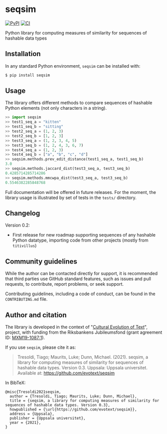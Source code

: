 # seqsim

[![PyPI](https://img.shields.io/pypi/v/seqsim.svg)](https://pypi.org/project/seqsim)
[![CI](https://github.com/evotext/seqsim/actions/workflows/main.yml/badge.svg)](https://github.com/evotext/seqsim/actions/workflows/main.yml)

Python library for computing measures of similarity for sequences of hashable data types

## Installation

In any standard Python environment, `seqsim` can be installed with:

```bash
$ pip install seqsim
```

## Usage

The library offers different methods to compare sequences of hashable Python elements
(not only characters in a string).

```python
>> import seqsim
>> test1_seq_a = "kitten"
>> test1_seq_b = "sitting"
>> test2_seq_a = (1, 2, 3)
>> test2_seq_b = [1, 2, 3]
>> test3_seq_a = (1, 2, 3, 4, 5)
>> test3_seq_b = (1, 2, 4, 3, 6, 7)
>> test4_seq_a = (1, 2, 3)
>> test4_seq_b = ["a", "b", "c", "d"]
>> seqsim.methods.prev_edit_distance(test1_seq_a, test1_seq_b)
3.0
>> seqsim.methods.jaccard_dist(test3_seq_a, test3_seq_b)
0.4285714285714286
>> seqsim.methods.mmcwpa_dist(test3_seq_a, test3_seq_b)
0.5546382285848768
```

Full documentation will be offered in future releases. For the moment, the library
usage is illustrated by set of tests in the `tests/` directory.


## Changelog

Version 0.2:

  - First release for new roadmap supporting sequences of any hashable Python
    datatype, importing code from other projects (mostly from `titivillus`)
    
## Community guidelines

While the author can be contacted directly for support, it is recommended that third 
parties use GitHub standard features, such as issues and pull requests, to contribute, 
report problems, or seek support.

Contributing guidelines, including a code of conduct, can be found in the
`CONTRIBUTING.md` file.

## Author and citation

The library is developed in the context of "[Cultural Evolution of Text](https://www.evotext.se)",
project, with funding from the Riksbankens Jubileumsfond (grant agreement ID:
[MXM19-1087:1](https://www.rj.se/en/anslag/2019/cultural-evolution-of-texts/)).

If you use `seqsim`, please cite it as:

> Tresoldi, Tiago; Maurits, Luke; Dunn, Michael. (2021). seqsim, a library for computing
> measures of similarity for sequences of hashable data types. Version 0.3.
> Uppsala: Uppsala universitet. Available at: https://github.com/evotext/seqsim

In BibTeX:

```
@misc{Tresoldi2021seqsim,
  author = {Tresoldi, Tiago; Maurits, Luke; Dunn, Michael},
  title = {seqsim, a library for computing measures of similarity for sequences of hashable data types. Version 0.3},
  howpublished = {\url{https://github.com/evotext/seqsim}},
  address = {Uppsala},
  publisher = {Uppsala universitet},
  year = {2021},
}
